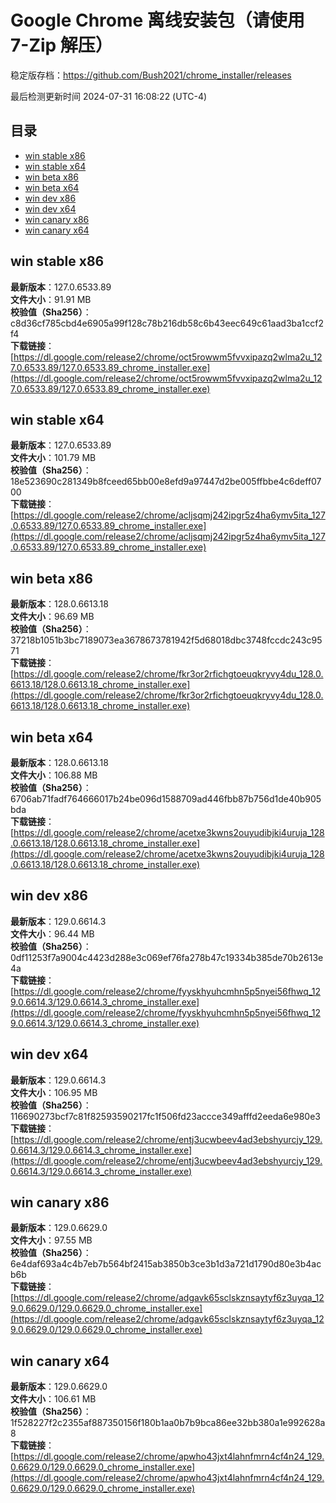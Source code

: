 # Google Chrome 离线安装包（请使用 7-Zip 解压）
稳定版存档：<https://github.com/Bush2021/chrome_installer/releases>

最后检测更新时间
2024-07-31 16:08:22 (UTC-4)


## 目录
* [win stable x86](https://github.com/Bush2021/chrome_installer?tab=readme-ov-file#win-stable-x86)
* [win stable x64](https://github.com/Bush2021/chrome_installer?tab=readme-ov-file#win-stable-x64)
* [win beta x86](https://github.com/Bush2021/chrome_installer?tab=readme-ov-file#win-beta-x86)
* [win beta x64](https://github.com/Bush2021/chrome_installer?tab=readme-ov-file#win-beta-x64)
* [win dev x86](https://github.com/Bush2021/chrome_installer?tab=readme-ov-file#win-dev-x86)
* [win dev x64](https://github.com/Bush2021/chrome_installer?tab=readme-ov-file#win-dev-x64)
* [win canary x86](https://github.com/Bush2021/chrome_installer?tab=readme-ov-file#win-canary-x86)
* [win canary x64](https://github.com/Bush2021/chrome_installer?tab=readme-ov-file#win-canary-x64)

## win stable x86
**最新版本**：127.0.6533.89  
**文件大小**：91.91 MB  
**校验值（Sha256）**：c8d36cf785cbd4e6905a99f128c78b216db58c6b43eec649c61aad3ba1ccf2f4  
**下载链接**：[https://dl.google.com/release2/chrome/oct5rowwm5fvvxipazq2wlma2u_127.0.6533.89/127.0.6533.89_chrome_installer.exe](https://dl.google.com/release2/chrome/oct5rowwm5fvvxipazq2wlma2u_127.0.6533.89/127.0.6533.89_chrome_installer.exe)  

## win stable x64
**最新版本**：127.0.6533.89  
**文件大小**：101.79 MB  
**校验值（Sha256）**：18e523690c281349b8fceed65bb00e8efd9a97447d2be005ffbbe4c6deff0700  
**下载链接**：[https://dl.google.com/release2/chrome/acljsqmj242ipgr5z4ha6ymv5ita_127.0.6533.89/127.0.6533.89_chrome_installer.exe](https://dl.google.com/release2/chrome/acljsqmj242ipgr5z4ha6ymv5ita_127.0.6533.89/127.0.6533.89_chrome_installer.exe)  

## win beta x86
**最新版本**：128.0.6613.18  
**文件大小**：96.69 MB  
**校验值（Sha256）**：37218b1051b3bc7189073ea3678673781942f5d68018dbc3748fccdc243c9571  
**下载链接**：[https://dl.google.com/release2/chrome/fkr3or2rfichgtoeuqkryvy4du_128.0.6613.18/128.0.6613.18_chrome_installer.exe](https://dl.google.com/release2/chrome/fkr3or2rfichgtoeuqkryvy4du_128.0.6613.18/128.0.6613.18_chrome_installer.exe)  

## win beta x64
**最新版本**：128.0.6613.18  
**文件大小**：106.88 MB  
**校验值（Sha256）**：6706ab71fadf764666017b24be096d1588709ad446fbb87b756d1de40b905bda  
**下载链接**：[https://dl.google.com/release2/chrome/acetxe3kwns2ouyudibjki4uruja_128.0.6613.18/128.0.6613.18_chrome_installer.exe](https://dl.google.com/release2/chrome/acetxe3kwns2ouyudibjki4uruja_128.0.6613.18/128.0.6613.18_chrome_installer.exe)  

## win dev x86
**最新版本**：129.0.6614.3  
**文件大小**：96.44 MB  
**校验值（Sha256）**：0df11253f7a9004c4423d288e3c069ef76fa278b47c19334b385de70b2613e4a  
**下载链接**：[https://dl.google.com/release2/chrome/fyyskhyuhcmhn5p5nyei56fhwq_129.0.6614.3/129.0.6614.3_chrome_installer.exe](https://dl.google.com/release2/chrome/fyyskhyuhcmhn5p5nyei56fhwq_129.0.6614.3/129.0.6614.3_chrome_installer.exe)  

## win dev x64
**最新版本**：129.0.6614.3  
**文件大小**：106.95 MB  
**校验值（Sha256）**：116690273bcf7c81f82593590217fc1f506fd23accce349afffd2eeda6e980e3  
**下载链接**：[https://dl.google.com/release2/chrome/entj3ucwbeev4ad3ebshyurcjy_129.0.6614.3/129.0.6614.3_chrome_installer.exe](https://dl.google.com/release2/chrome/entj3ucwbeev4ad3ebshyurcjy_129.0.6614.3/129.0.6614.3_chrome_installer.exe)  

## win canary x86
**最新版本**：129.0.6629.0  
**文件大小**：97.55 MB  
**校验值（Sha256）**：6e4daf693a4c4b7eb7b564bf2415ab3850b3ce3b1d3a721d1790d80e3b4acb6b  
**下载链接**：[https://dl.google.com/release2/chrome/adgavk65sclskznsaytyf6z3uyqa_129.0.6629.0/129.0.6629.0_chrome_installer.exe](https://dl.google.com/release2/chrome/adgavk65sclskznsaytyf6z3uyqa_129.0.6629.0/129.0.6629.0_chrome_installer.exe)  

## win canary x64
**最新版本**：129.0.6629.0  
**文件大小**：106.61 MB  
**校验值（Sha256）**：1f528227f2c2355af887350156f180b1aa0b7b9bca86ee32bb380a1e992628a8  
**下载链接**：[https://dl.google.com/release2/chrome/apwho43jxt4lahnfmrn4cf4n24_129.0.6629.0/129.0.6629.0_chrome_installer.exe](https://dl.google.com/release2/chrome/apwho43jxt4lahnfmrn4cf4n24_129.0.6629.0/129.0.6629.0_chrome_installer.exe)  

